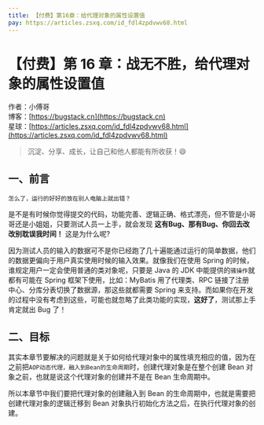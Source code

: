 ```yaml
---
title: 【付费】第16章：给代理对象的属性设置值
pay: https://articles.zsxq.com/id_fdl4zpdvwv68.html
---
```


# 【付费】第 16 章：战无不胜，给代理对象的属性设置值

作者：小傅哥
<br/>博客：[https://bugstack.cn](https://bugstack.cn)
<br/>星球：[https://articles.zsxq.com/id_fdl4zpdvwv68.html](https://articles.zsxq.com/id_fdl4zpdvwv68.html)

> 沉淀、分享、成长，让自己和他人都能有所收获！😄

## 一、前言

`怎么了，运行的好好的放在别人电脑上就出错？`

是不是有时候你觉得提交的代码，功能完善、逻辑正确、格式漂亮，但不管是小哥哥还是小姐姐，只要测试人员一上手，就会发现 **这有Bug、那有Bug、你回去改改别耽误我时间！** 这是为什么呢?

因为测试人员的输入的数据可不是你已经跑了几十遍能通过运行的简单数据，他们的数据更偏向于用户真实使用时候的输入效果。就像我们在使用 Spring 的时候，谁规定用户一定会使用普通的类对象呢，只要是 Java 的 JDK 中能提供的`骚操作`就都有可能在 Spring 框架下使用，比如：MyBatis 用了代理类、RPC 链接了注册中心、分库分表切换了数据源，那这些就都需要 Spring 来支持。而如果你在开发的过程中没有考虑到这些，可能也就忽略了此类功能的实现，**这好了**，测试那上手肯定就出 Bug 了！

## 二、目标

其实本章节要解决的问题就是关于如何给代理对象中的属性填充相应的值，因为在之前把`AOP动态代理，融入到Bean的生命周期`时，创建代理对象是在整个创建 Bean 对象之前，也就是说这个代理对象的创建并不是在 Bean 生命周期中。

所以本章节中我们要把代理对象的创建融入到 Bean 的生命周期中，也就是需要把创建代理对象的逻辑迁移到  Bean 对象执行初始化方法之后，在执行代理对象的创建。